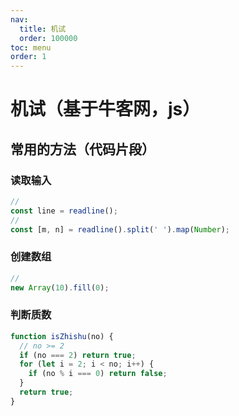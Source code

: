 ```yaml
---
nav:
  title: 机试
  order: 100000
toc: menu
order: 1
---
```


# 机试（基于牛客网，js）

## 常用的方法（代码片段）

### 读取输入

```js
//
const line = readline();
//
const [m, n] = readline().split(' ').map(Number);
```

### 创建数组

```js
//
new Array(10).fill(0);
```

### 判断质数

```js
function isZhishu(no) {
  // no >= 2
  if (no === 2) return true;
  for (let i = 2; i < no; i++) {
    if (no % i === 0) return false;
  }
  return true;
}
```
